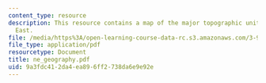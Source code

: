 ```yaml
---
content_type: resource
description: This resource contains a map of the major topographic units in the Middle
  East.
file: /media/https%3A/open-learning-course-data-rc.s3.amazonaws.com/3-986-the-human-past-introduction-to-archaeology-fall-2006/9a3fdc412da4ea896ff2738da6e9e92e_ne_geography.pdf
file_type: application/pdf
resourcetype: Document
title: ne_geography.pdf
uid: 9a3fdc41-2da4-ea89-6ff2-738da6e9e92e
---
```

